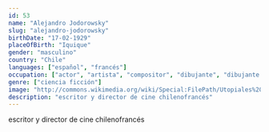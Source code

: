 ```yaml
---
id: 53
name: "Alejandro Jodorowsky"
slug: "alejandro-jodorowsky"
birthDate: "17-02-1929"
placeOfBirth: "Iquique"
gender: "masculino"
country: "Chile"
languages: ["español", "francés"]
occupation: ["actor", "artista", "compositor", "dibujante", "dibujante de historieta", "director de cine", "director de teatro", "dramaturgo", "editor de cine", "ensayista", "escritor", "escritor de ciencia ficción", "escultor", "filósofo", "guionista", "guionista de historieta", "historietista", "mimo", "pintor", "poeta", "productor de cine", "realizador", "tarotista", "titiritero"]
genre: ["ciencia ficción"]
image: "http://commons.wikimedia.org/wiki/Special:FilePath/Utopiales%202011%20Alejandro%20Jodorowsky%2016%20%28cropped%29.jpg"
description: "escritor y director de cine chilenofrancés"
---
```


escritor y director de cine chilenofrancés
